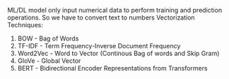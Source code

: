 ML/DL model only input numerical data to perform training and prediction operations. So we have to convert text to numbers
Vectorization Techniques:

   1. BOW - Bag of Words
   2. TF-IDF - Term Frequency-Inverse Document Frequency
   3. Word2Vec - Word to Vector  (Continous Bag of words and Skip Gram)
   4. GloVe - Global Vector
   5. BERT - Bidirectional Encoder Representations from Transformers
      
